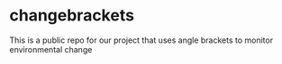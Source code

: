 changebrackets
==============

This is a public repo for our project that uses angle brackets to monitor environmental change
